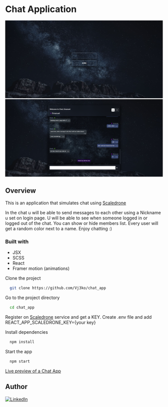 # Chat Application

![Screenshot of chat login](design/ss-1.png)
![Screenshot of chat messaging](design/ss-2.png)

## Overview

This is an application that simulates chat using [Scaledrone](https://https://www.scaledrone.com/)

In the chat u will be able to send messages to each other using a Nickname u set on login page.
U will be able to see when someone logged in or logged out of the chat. You can show or hide members list.
Every user will get a random color next to a name.
Enjoy chatting :)

### Built with

- JSX
- SCSS
- React
- Framer motion (animations)

Clone the project

```bash
  git clone https://github.com/Vj3ko/chat_app
```

Go to the project directory

```bash
  cd chat_app
```

Register on [Scaledrone](https://https://www.scaledrone.com/) service and get a KEY.
Create .env file and add REACT_APP_SCALEDRONE_KEY={your key}

Install dependencies

```bash
  npm install
```

Start the app

```bash
  npm start
```

[Live preview of a Chat App](https://chat-app-flax-alpha.vercel.app/)

## Author

<p><a href="https://www.linkedin.com/in/vdizdar/"><img align="center" src="https://i.ibb.co/6Jw1g19/linkedin-icon.png" alt="LinkedIn" height="auto" width="30"/></a>&nbsp;
